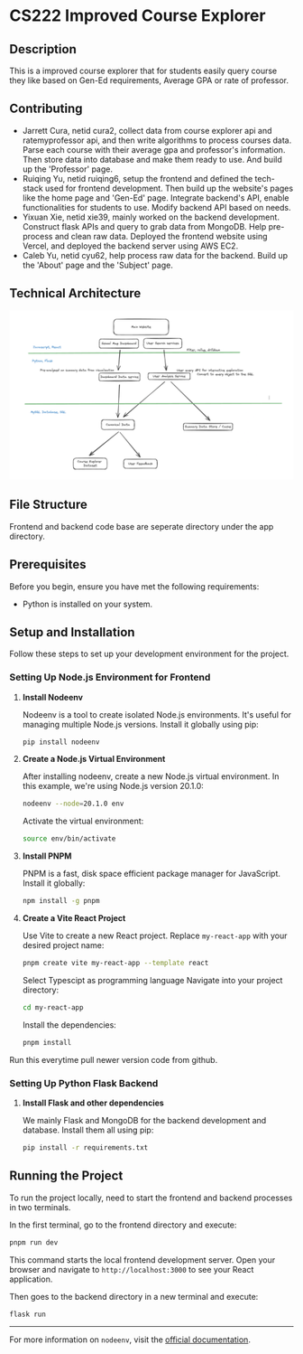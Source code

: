 # CS222 Improved Course Explorer

## Description

This is a improved course explorer that for students easily query course they like based on Gen-Ed requirements, Average GPA or rate of professor.  

## Contributing
 - Jarrett Cura, netid cura2, collect data from course explorer api and ratemyprofessor api, and then write algorithms to process courses data. Parse each course with their average gpa and professor's information. Then store data into database and make them ready to use. And build up the 'Professor' page.
 - Ruiqing Yu, netid ruiqing6, setup the frontend and defined the tech-stack used for frontend development. Then build up the website's pages like the home page and 'Gen-Ed' page. Integrate backend's API, enable functionalities for students to use. Modify backend API based on needs.
 - Yixuan Xie, netid xie39, mainly worked on the backend development. Construct flask APIs and query to grab data from MongoDB. Help pre-process and clean raw data. Deployed the frontend website using Vercel, and deployed the backend server using AWS EC2. 
 - Caleb Yu, netid cyu62, help process raw data for the backend. Build up the 'About' page and the 'Subject' page. 

## Technical Architecture

![screenshot](docs/architecture.png)

## File Structure

Frontend and backend code base are seperate directory under the app directory. 

## Prerequisites

Before you begin, ensure you have met the following requirements:

- Python is installed on your system.

## Setup and Installation

Follow these steps to set up your development environment for the project.

### Setting Up Node.js Environment for Frontend

1. **Install Nodeenv**

   Nodeenv is a tool to create isolated Node.js environments. It's useful for managing multiple Node.js versions. Install it globally using pip:

   ```sh
   pip install nodeenv
   ```

2. **Create a Node.js Virtual Environment**

   After installing nodeenv, create a new Node.js virtual environment. In this example, we're using Node.js version 20.1.0:

   ```sh
   nodeenv --node=20.1.0 env
   ```

   Activate the virtual environment:

   ```sh
   source env/bin/activate
   ```

3. **Install PNPM**

   PNPM is a fast, disk space efficient package manager for JavaScript. Install it globally:

   ```sh
   npm install -g pnpm
   ```

4. **Create a Vite React Project**

   Use Vite to create a new React project. Replace `my-react-app` with your desired project name:

   ```sh
   pnpm create vite my-react-app --template react
   ```

   Select Typescipt as programming language
   Navigate into your project directory:

   ```sh
   cd my-react-app
   ```

   Install the dependencies:

   ```sh
   pnpm install
   ```
  Run this everytime pull newer version code from github. 

### Setting Up Python Flask Backend

1. **Install Flask and other dependencies**

   We mainly Flask and MongoDB for the backend development and database. Install them all using pip:

   ```sh
   pip install -r requirements.txt
   ```

## Running the Project

To run the project locally, need to start the frontend and backend processes in two terminals. 

In the first terminal, go to the frontend directory and execute:

```sh
pnpm run dev
```

This command starts the local frontend development server. Open your browser and navigate to `http://localhost:3000` to see your React application.

Then goes to the backend directory in a new terminal and execute:

```sh
flask run
``` 

---

For more information on `nodeenv`, visit the [official documentation](https://pypi.org/project/nodeenv/).
